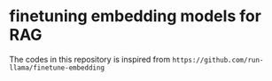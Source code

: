 # finetuning embedding models for RAG

The codes in this repository is inspired from `https://github.com/run-llama/finetune-embedding`
